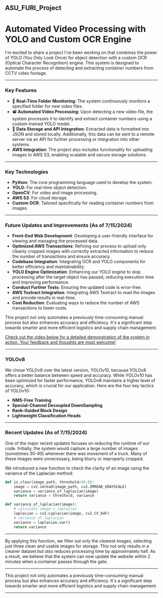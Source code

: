 ## ASU_FURI_Project

# Automated Video Processing with YOLO and Custom OCR Engine

I'm excited to share a project I've been working on that combines the power of YOLO (You Only Look Once) for object detection with a custom OCR (Optical Character Recognition) engine. This system is designed to automate the process of detecting and extracting container numbers from CCTV video footage.

---

### Key Features

- 🔭 **Real-Time Folder Monitoring**: The system continuously monitors a specified folder for new video files.
- 📽 **Automated Video Processing**: Upon detecting a new video file, the system processes it to identify and extract container numbers using a custom-trained YOLO model.
- 📁 **Data Storage and API Integration**: Extracted data is formatted into JSON and stored locally. Additionally, this data can be sent to a remote server via an API for further processing or integration into other systems.
- **AWS Integration**: The project also includes functionality for uploading images to AWS S3, enabling scalable and secure storage solutions.

---

### Key Technologies

- **Python**: The core programming language used to develop the system.
- **YOLO**: For real-time object detection.
- **OpenCV**: For video and image processing.
- **AWS S3**: For cloud storage.
- **Custom OCR**: Tailored specifically for reading container numbers from images.

---

### Future Updates and Improvements (As of 7/15/2024)
- **Front-End Web Development**: Developing a user-friendly interface for viewing and managing the processed data.
- **Optimized AWS Transactions**: Refining our process to upload only cleanly cropped images with correctly extracted information to reduce the number of transactions and ensure accuracy.
- **Codebase Integration**: Integrating OCR and YOLO components for better efficiency and maintainability.
- **YOLO Engine Optimization**: Enhancing our YOLO engine to stop processing after the target object has passed, reducing execution time and improving performance.
- **Conduct Further Tests**: Ensuring the updated code is error-free.
- **AWS Textract Integration**: Integrating AWS Textract to read the images and provide results in real-time.
- **Cost Reduction**: Evaluating ways to reduce the number of AWS transactions to lower costs.

 
This project not only automates a previously time-consuming manual process but also enhances accuracy and efficiency. It's a significant step towards smarter and more efficient logistics and supply chain management.

[Check out the video below for a detailed demonstration of the system in action. Your feedback and thoughts are most welcome!](https://www.linkedin.com/posts/junsong0602_ai-machinelearning-yolo-activity-7212526873040277504-xzzy?utm_source=share&utm_medium=member_desktop)

---

### YOLOv8

We chose YOLOv8 over the latest version, YOLOv10, because YOLOv8 offers a better balance between speed and accuracy. While YOLOv10 has been optimized for faster performance, YOLOv8 maintains a higher level of accuracy, which is crucial for our application. Here are the four key tactics of YOLOv10:

- **NMS-Free Training**
- **Special-Channel Decoupled DownSampling**
- **Rank-Guided Block Design**
- **Lightweight Classification Heads**

---

### Recent Updates (As of 7/15/2024)
One of the major recent updates focuses on reducing the runtime of our code. Initially, the system would capture a large number of images (sometimes 30-40) whenever there was movement of a truck. Many of these images were unnecessary, being blurry or improperly cropped.

We introduced a new function to check the clarity of an image using the variance of the Laplacian method:

```PYTHON
def is_clear(image_path, threshold=50.0):
    image = cv2.imread(image_path, cv2.IMREAD_GRAYSCALE)
    variance = variance_of_laplacian(image)
    return variance > threshold, variance

def variance_of_laplacian(image):
    # calculate image's laplacian
    laplacian = cv2.Laplacian(image, cv2.CV_64F)
    # variance of laplacian
    variance = laplacian.var()
    return variance
```

---

By applying this function, we filter out only the clearest images, selecting just three clean and usable images for storage. This not only results in a cleaner dataset but also reduces processing time by approximately half. As a result, we believe that the system can now update the website within 2 minutes when a container passes through the gate.

---

This project not only automates a previously time-consuming manual process but also enhances accuracy and efficiency. It's a significant step towards smarter and more efficient logistics and supply chain management.

---
